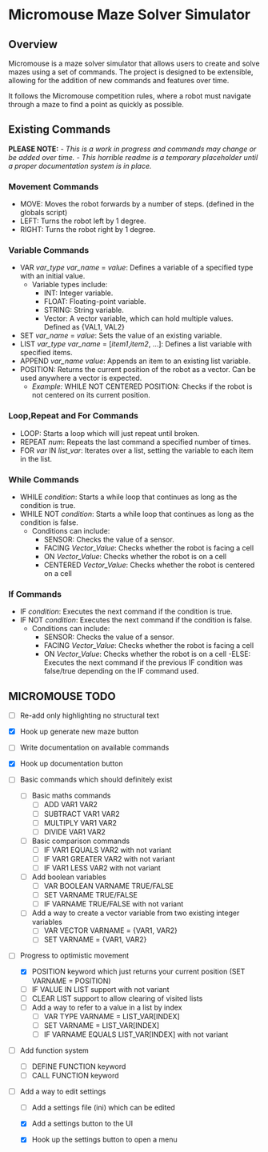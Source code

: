 # Micromouse Maze Solver Simulator

## Overview
Micromouse is a maze solver simulator that allows users to create and solve mazes using a set of commands. The project is designed to be extensible, allowing for the addition of new commands and features over time.

It follows the Micromouse competition rules, where a robot must navigate through a maze to find a point as quickly as possible.

## Existing Commands
**PLEASE NOTE:**
*- This is a work in progress and commands may change or be added over time.*
*- This horrible readme is a temporary placeholder until a proper documentation system is in place.*

### Movement Commands
- MOVE: Moves the robot forwards by a number of steps. (defined in the globals script)
- LEFT: Turns the robot left by 1 degree.
- RIGHT: Turns the robot right by 1 degree.

### Variable Commands
- VAR *var_type* *var_name* = *value*: Defines a variable of a specified type with an initial value.
    - Variable types include:
        - INT: Integer variable.
        - FLOAT: Floating-point variable.
        - STRING: String variable.
        - Vector: A vector variable, which can hold multiple values. Defined as {VAL1, VAL2}
- SET *var_name* = *value*: Sets the value of an existing variable.
- LIST *var_type* *var_name* = [*item1*,*item2*, ...]: Defines a list variable with specified items.
- APPEND *var_name* *value*: Appends an item to an existing list variable.
- POSITION: Returns the current position of the robot as a vector. Can be used anywhere a vector is expected.
    - *Example:* WHILE NOT CENTERED POSITION: Checks if the robot is not centered on its current position.

### Loop,Repeat and For Commands
- LOOP: Starts a loop which will just repeat until broken.
- REPEAT *num*: Repeats the last command a specified number of times.
- FOR *var* IN *list_var*: Iterates over a list, setting the variable to each item in the list.

### While Commands
- WHILE *condition*: Starts a while loop that continues as long as the condition is true.
- WHILE NOT *condition*: Starts a while loop that continues as long as the condition is false.
    - Conditions can include:
        - SENSOR: Checks the value of a sensor.
        - FACING *Vector_Value*: Checks whether the robot is facing a cell
        - ON *Vector_Value*: Checks whether the robot is on a cell
        - CENTERED *Vector_Value*: Checks whether the robot is centered on a cell

### If Commands
- IF *condition*: Executes the next command if the condition is true.
- IF NOT *condition*: Executes the next command if the condition is false.
    - Conditions can include:
        - SENSOR: Checks the value of a sensor.
        - FACING *Vector_Value*: Checks whether the robot is facing a cell
        - ON *Vector_Value*: Checks whether the robot is on a cell
-ELSE: Executes the next command if the previous IF condition was false/true depending on the IF command used.

## MICROMOUSE TODO

- [ ] Re-add only highlighting no structural text
- [x] Hook up generate new maze button
- [ ] Write documentation on available commands
- [x] Hook up documentation button

- [ ] Basic commands which should definitely exist
    - [ ] Basic maths commands
        - [ ] ADD VAR1 VAR2
        - [ ] SUBTRACT VAR1 VAR2
        - [ ] MULTIPLY VAR1 VAR2
        - [ ] DIVIDE VAR1 VAR2
    - [ ] Basic comparison commands
        - [ ] IF VAR1 EQUALS VAR2 with not variant
        - [ ] IF VAR1 GREATER VAR2 with not variant
        - [ ] IF VAR1 LESS VAR2 with not variant
    - [ ] Add boolean variables
        - [ ] VAR BOOLEAN VARNAME TRUE/FALSE
        - [ ] SET VARNAME TRUE/FALSE
        - [ ] IF VARNAME TRUE/FALSE with not variant
    - [ ] Add a way to create a vector variable from two existing integer variables
        - [ ] VAR VECTOR VARNAME = {VAR1, VAR2}
        - [ ] SET VARNAME = {VAR1, VAR2}

- [ ] Progress to optimistic movement
    - [x] POSITION keyword which just returns your current position (SET VARNAME = POSITION)
    - [ ] IF VALUE IN LIST support with not variant
    - [ ] CLEAR LIST support to allow clearing of visited lists
    - [ ] Add a way to refer to a value in a list by index
        - [ ] VAR TYPE VARNAME = LIST_VAR[INDEX]
        - [ ] SET VARNAME = LIST_VAR[INDEX]
        - [ ] IF VARNAME EQUALS LIST_VAR[INDEX] with not variant

- [ ] Add function system
    - [ ] DEFINE FUNCTION keyword
    - [ ] CALL FUNCTION keyword

- [ ] Add a way to edit settings
    - [ ] Add a settings file (ini) which can be edited
    - [x] Add a settings button to the UI
    - [x] Hook up the settings button to open a menu
    
